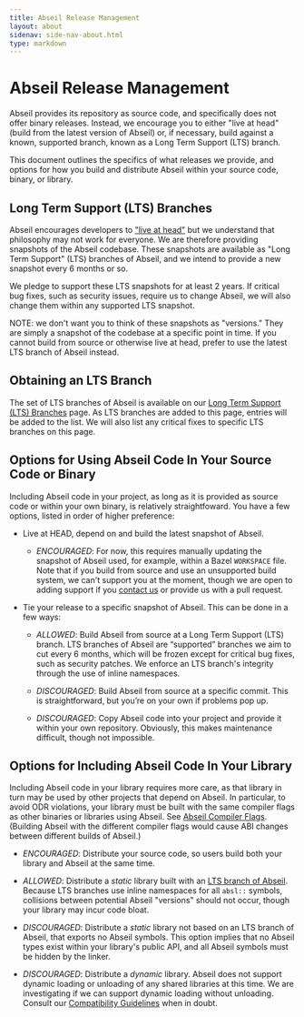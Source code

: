 ```yaml
---
title: Abseil Release Management
layout: about
sidenav: side-nav-about.html
type: markdown
---
```


# Abseil Release Management

Abseil provides its repository as source code, and specifically does not offer
binary releases. Instead, we encourage you to either "live at head" (build
from the latest version of Abseil) or, if necessary, build against a known,
supported branch, known as a Long Term Support (LTS) branch.

This document outlines the specifics of what releases we provide, and options
for how you build and distribute Abseil within your source code, binary, or
library.

## Long Term Support (LTS) Branches

Abseil encourages developers to ["live at head"](/blog/20171004-cppcon-plenary)
but we understand that philosophy may not work for everyone. We are therefore
providing snapshots of the Abseil codebase. These snapshots are available as
"Long Term Support" (LTS) branches of Abseil, and we intend to provide a new
snapshot every 6 months or so.

We pledge to support these LTS snapshots for at least 2 years. If critical bug
fixes, such as security issues, require us to change Abseil, we will also change
them within any supported LTS snapshot.

NOTE: we don't want you to think of these snapshots as "versions." They are
simply a snapshot of the codebase at a specific point in time. If you cannot
build from source or otherwise live at head, prefer to use the latest LTS
branch of Abseil instead.

## Obtaining an LTS Branch

The set of LTS branches of Abseil is available on our
[Long Term Support (LTS) Branches][LTS] page. As LTS branches are added to
this page, entries will be added to the list. We will also list any critical
fixes to specific LTS branches on this page.

## Options for Using Abseil Code In Your Source Code or Binary

Including Abseil code in your project, as long as it is provided as source
code or within your own binary, is relatively straightfoward. You have a few
options, listed in order of higher preference:

*   Live at HEAD, depend on and build the latest snapshot of Abseil.

    *   *ENCOURAGED*: For now, this requires manually updating the snapshot of
        Abseil used, for example, within a Bazel `WORKSPACE` file. Note that if
        you build from source and use an unsupported build system, we can't
        support you at the moment, though we are open to adding support if you
        [contact us](mailto:abseil-io@googlegroups.com) or provide us with a pull
        request.

*   Tie your release to a specific snapshot of Abseil. This can be
    done in a few ways:

    *   *ALLOWED*: Build Abseil from source at a Long Term Support (LTS)
        branch. LTS branches of Abseil are “supported” branches we aim to cut
        every 6 months, which will be frozen except for critical bug fixes, such
        as security patches. We enforce an LTS branch's integrity through the use
        of inline namespaces.

    *   *DISCOURAGED*: Build Abseil from source at a specific commit. This is
        straightforward, but you’re on your own if problems pop up.

    *   *DISCOURAGED*: Copy Abseil code into your project and provide it within
        your own repository. Obviously, this makes maintenance difficult, though
        not impossible.

## Options for Including Abseil Code In Your Library

Including Abseil code in your library requires more care, as that library in
turn may be used by other projects that depend on Abseil. In particular, to
avoid ODR violations, your library must be built with the same compiler flags
as other binaries or libraries using Abseil. See
[Abseil Compiler Flags](https://abseil.io/docs/cpp/platforms/compilerflags).
(Building Abseil with the different compiler flags would cause ABI changes
between different builds of Abseil.)

*   *ENCOURAGED*: Distribute your source code, so users build both your library
    and Abseil at the same time.

*   *ALLOWED*: Distribute a *static* library built with an
    [LTS branch of Abseil][LTS]. Because LTS branches use inline namespaces for
    all `absl::` symbols, collisions between potential Abseil "versions" should
    not occur, though your library may incur code bloat.

*   *DISCOURAGED*: Distribute a *static* library not based on an LTS branch of
    Abseil, that exports no Abseil symbols. This option implies that no Abseil
    types exist within your library's public API, and all Abseil symbols must be
    hidden by the linker.

*   *DISCOURAGED*: Distribute a *dynamic* library. Abseil does not support dynamic
    loading or unloading of any shared libraries at this time. We are
    investigating if we can support dynamic loading without unloading. Consult
    our [Compatibility Guidelines](https://abseil.io/about/compatibility) when in
    doubt.

[LTS]: https://github.com/abseil/abseil-cpp/blob/master/LTS.md
